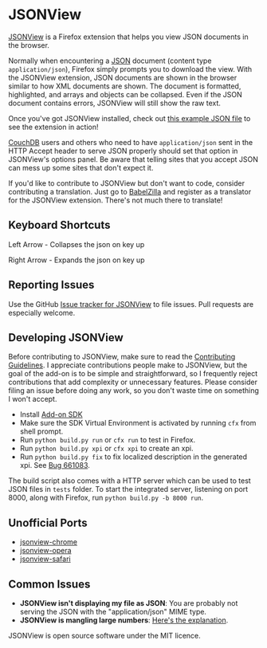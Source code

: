 JSONView
========

[JSONView](http://jsonview.com) is a Firefox extension that helps you view JSON documents in the browser.

Normally when encountering a [JSON](http://json.org) document (content type `application/json`), Firefox simply prompts you to download the view. With the JSONView extension, JSON documents are shown in the browser similar to how XML documents are shown. The document is formatted, highlighted, and arrays and objects can be collapsed. Even if the JSON document contains errors, JSONView will still show the raw text.

Once you've got JSONView installed, check out [this example JSON file](http://jsonview.com/example.json) to see the extension in action!

[CouchDB](http://couchdb.apache.org/) users and others who need to have `application/json` sent in the HTTP Accept header to serve JSON properly should set that option in JSONView's options panel. Be aware that telling sites that you accept JSON can mess up some sites that don't expect it.

If you'd like to contribute to JSONView but don't want to code, consider contributing a translation. Just go to [BabelZilla](http://www.babelzilla.org/index.php?option=com_wts&Itemid=88&type=show&extension=4898) and register as a translator for the JSONView extension. There's not much there to translate!

Keyboard Shortcuts
----------------

Left Arrow - Collapses the json on key up

Right Arrow - Expands the json on key up

Reporting Issues
----------------

Use the GitHub [Issue tracker for JSONView](https://github.com/bhollis/jsonview/issues) to file issues. Pull requests are especially welcome.

Developing JSONView
-------------------

Before contributing to JSONView, make sure to read the [Contributing Guidelines](CONTRIBUTING.md). I appreciate contributions people make to JSONView, but the goal of the add-on is to be simple and straightforward, so I frequently reject contributions that add complexity or unnecessary features. Please consider filing an issue before doing any work, so you don't waste time on something I won't accept.

* Install [Add-on SDK](https://developer.mozilla.org/en-US/Add-ons/SDK)
* Make sure the SDK Virtual Environment is activated by running `cfx` from shell prompt.
* Run `python build.py run` or `cfx run` to test in Firefox.
* Run `python build.py xpi` or `cfx xpi` to create an xpi.
* Run `python build.py fix` to fix localized description in the generated xpi. See [Bug 661083](https://bugzilla.mozilla.org/show_bug.cgi?id=661083).

The build script also comes with a HTTP server which can be used to test JSON files in `tests` folder. To start the integrated server, listening on port 8000, along with Firefox, run `python build.py -b 8000 run`.

Unofficial Ports
----------------
* [jsonview-chrome](https://github.com/jamiew/jsonview-chrome)
* [jsonview-opera](https://github.com/fearphage/jsonview-opera)
* [jsonview-safari](https://github.com/acrogenesis/jsonview-safari)

Common Issues
-------------
* **JSONView isn't displaying my file as JSON**: You are probably not serving
  the JSON with the "application/json" MIME type.
* **JSONView is mangling large numbers**:
  [Here's the explanation](https://github.com/bhollis/jsonview/issues/21).

JSONView is open source software under the MIT licence.
